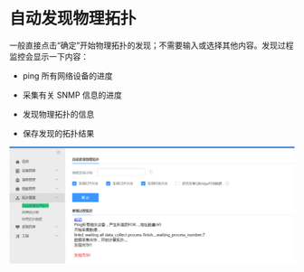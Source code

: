 # 自动发现物理拓扑

一般直接点击“确定”开始物理拓扑的发现；不需要输入或选择其他内容。发现过程监控会显示一下内容：

- ping 所有网络设备的进度

- 采集有关 SNMP 信息的进度

- 发现物理拓扑的信息

- 保存发现的拓扑结果

![-w2020](../assets/image009.png)
